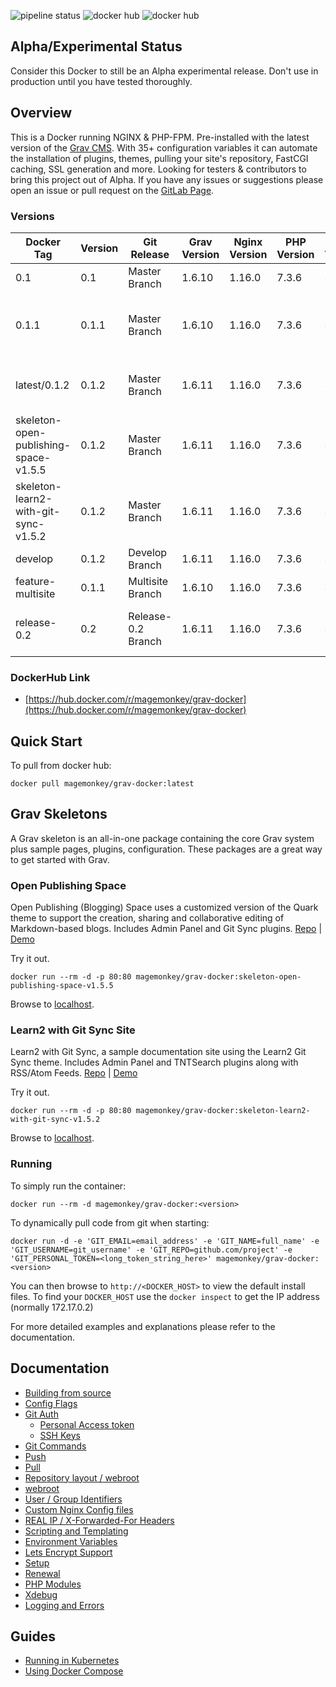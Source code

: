 ![pipeline status](https://gitlab.com/marvinroman/grav-docker/badges/master/pipeline.svg)
![docker hub](https://img.shields.io/docker/pulls/magemonkey/grav-docker.svg?style=flat-square)
![docker hub](https://img.shields.io/docker/stars/magemonkey/grav-docker.svg?style=flat-square)

## Alpha/Experimental Status
Consider this Docker to still be an Alpha experimental release. Don't use in production until you have tested thoroughly.

## Overview
This is a Docker running NGINX & PHP-FPM. Pre-installed with the latest version of the [Grav CMS](https://getgrav.org/). With 35+ configuration variables it can automate the installation of plugins, themes, pulling your site's repository, FastCGI caching, SSL generation and more. 
Looking for testers & contributors to bring this project out of Alpha. If you have any issues or suggestions please open an issue or pull request on the [GitLab Page](https://gitlab.com/marvinroman/grav-docker).

### Versions
Docker Tag | Version | Git Release | Grav Version | Nginx Version | PHP Version | Alpine Version | Status
-----|------ | -------|-----|------|--------|-------- | -------
0.1 | 0.1 | Master Branch | 1.6.10 | 1.16.0 | 7.3.6 | 3.9 | Alpha
0.1.1 | 0.1.1 | Master Branch | 1.6.10 | 1.16.0 | 7.3.6 | 3.9 | Alpha (includes hotfix to speed up startup)
latest/0.1.2 | 0.1.2 | Master Branch | 1.6.11 | 1.16.0 | 7.3.6 | 3.9 | Alpha (includes specific Grav Version)
skeleton-open-publishing-space-v1.5.5 | 0.1.2 | Master Branch | 1.6.11 | 1.16.0 | 7.3.6 | 3.9 | Alpha
skeleton-learn2-with-git-sync-v1.5.2 | 0.1.2 | Master Branch | 1.6.11 | 1.16.0 | 7.3.6 | 3.9 | Alpha
develop | 0.1.2 | Develop Branch | 1.6.11 | 1.16.0 | 7.3.6 | 3.9 | Development
feature-multisite | 0.1.1 | Multisite Branch | 1.6.10 | 1.16.0 | 7.3.6 | 3.9 | Experimental
release-0.2 | 0.2  | Release-0.2 Branch| 1.6.11 | 1.16.0 | 7.3.6 | 3.9 | Experimental (includes multi-site feature)  

### DockerHub Link
- [https://hub.docker.com/r/magemonkey/grav-docker](https://hub.docker.com/r/magemonkey/grav-docker)

## Quick Start
To pull from docker hub:
```
docker pull magemonkey/grav-docker:latest
```
## Grav Skeletons
A Grav skeleton is an all-in-one package containing the core Grav system plus sample pages, plugins, configuration. These packages are a great way to get started with Grav.
### Open Publishing Space
Open Publishing (Blogging) Space uses a customized version of the Quark theme to support the creation, sharing and collaborative editing of Markdown-based blogs. Includes Admin Panel and Git Sync plugins.
[Repo](https://github.com/hibbitts-design/grav-skeleton-open-publishing-space) | [Demo](https://demo.hibbittsdesign.org/grav-open-publishing-quark/)

Try it out. 
```
docker run --rm -d -p 80:80 magemonkey/grav-docker:skeleton-open-publishing-space-v1.5.5
```  
Browse to [localhost](http://localhost).

### Learn2 with Git Sync Site
Learn2 with Git Sync, a sample documentation site using the Learn2 Git Sync theme. Includes Admin Panel and TNTSearch plugins along with RSS/Atom Feeds.
[Repo](https://github.com/hibbitts-design/grav-skeleton-learn2-with-git-sync) | [Demo](https://demo.hibbittsdesign.org/grav-learn2-git-sync/)

Try it out. 
```
docker run --rm -d -p 80:80 magemonkey/grav-docker:skeleton-learn2-with-git-sync-v1.5.2
```  
Browse to [localhost](http://localhost).

### Running
To simply run the container:
```
docker run --rm -d magemonkey/grav-docker:<version>
```
To dynamically pull code from git when starting:
```
docker run -d -e 'GIT_EMAIL=email_address' -e 'GIT_NAME=full_name' -e 'GIT_USERNAME=git_username' -e 'GIT_REPO=github.com/project' -e 'GIT_PERSONAL_TOKEN=<long_token_string_here>' magemonkey/grav-docker:<version>
```

You can then browse to ```http://<DOCKER_HOST>``` to view the default install files. To find your ```DOCKER_HOST``` use the ```docker inspect``` to get the IP address (normally 172.17.0.2)

For more detailed examples and explanations please refer to the documentation.
## Documentation

- [Building from source](https://gitlab.com/marvinroman/grav-docker/blob/master/docs/building.md)
- [Config Flags](https://gitlab.com/marvinroman/grav-docker/blob/master/docs/config_flags.md)
- [Git Auth](https://gitlab.com/marvinroman/grav-docker/blob/master/docs/git_auth.md)
  - [Personal Access token](https://gitlab.com/marvinroman/grav-docker/blob/master/docs/git_auth.md#personal-access-token)
  - [SSH Keys](https://gitlab.com/marvinroman/grav-docker/blob/master/docs/git_auth.md#ssh-keys)
- [Git Commands](https://gitlab.com/marvinroman/grav-docker/blob/master/docs/git_commands.md)
 - [Push](https://gitlab.com/marvinroman/grav-docker/blob/master/docs/git_commands.md#push-code-to-git)
 - [Pull](https://gitlab.com/marvinroman/grav-docker/blob/master/docs/git_commands.md#pull-code-from-git-refresh)
- [Repository layout / webroot](https://gitlab.com/marvinroman/grav-docker/blob/master/docs/repo_layout.md)
 - [webroot](https://gitlab.com/marvinroman/grav-docker/blob/master/docs/repo_layout.md#src--webroot)
- [User / Group Identifiers](https://gitlab.com/marvinroman/grav-docker/blob/master/docs/UID_GID_Mapping.md)
- [Custom Nginx Config files](https://gitlab.com/marvinroman/grav-docker/blob/master/docs/nginx_configs.md)
 - [REAL IP / X-Forwarded-For Headers](https://gitlab.com/marvinroman/grav-docker/blob/master/docs/nginx_configs.md#real-ip--x-forwarded-for-headers)
- [Scripting and Templating](https://gitlab.com/marvinroman/grav-docker/blob/master/docs/scripting_templating.md)
 - [Environment Variables](https://gitlab.com/marvinroman/grav-docker/blob/master/docs/scripting_templating.md#using-environment-variables--templating)
- [Lets Encrypt Support](https://gitlab.com/marvinroman/grav-docker/blob/master/docs/lets_encrypt.md)
 - [Setup](https://gitlab.com/marvinroman/grav-docker/blob/master/docs/lets_encrypt.md#setup)
 - [Renewal](https://gitlab.com/marvinroman/grav-docker/blob/master/docs/lets_encrypt.md#renewal)
- [PHP Modules](https://gitlab.com/marvinroman/grav-docker/blob/master/docs/php_modules.md)
- [Xdebug](https://gitlab.com/marvinroman/grav-docker/blob/master/docs/xdebug.md)
- [Logging and Errors](https://gitlab.com/marvinroman/grav-docker/blob/master/docs/logs.md)

## Guides
- [Running in Kubernetes](https://gitlab.com/marvinroman/grav-docker/blob/master/docs/guides/kubernetes.md)
- [Using Docker Compose](https://gitlab.com/marvinroman/grav-docker/blob/master/docs/guides/docker_compose.md)
